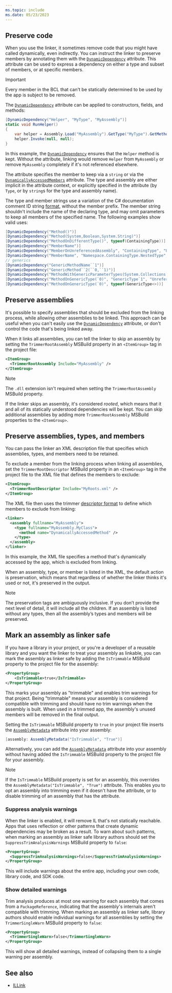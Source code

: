 ```yaml
---
ms.topic: include
ms.date: 05/23/2023
---
```


## Preserve code

When you use the linker, it sometimes remove code that you might have called dynamically, even indirectly. You can instruct the linker to preserve members by annotating them with the [`DynamicDependency`](xref:System.Diagnostics.CodeAnalysis.DynamicDependencyAttribute) attribute. This attribute can be used to express a dependency on either a type and subset of members, or at specific members.

> [!IMPORTANT]
> Every member in the BCL that can't be statically determined to be used by the app is subject to be removed.

The [`DynamicDependency`](xref:System.Diagnostics.CodeAnalysis.DynamicDependencyAttribute) attribute can be applied to constructors, fields, and methods:

```csharp
[DynamicDependency("Helper", "MyType", "MyAssembly")]
static void RunHelper()
{
    var helper = Assembly.Load("MyAssembly").GetType("MyType").GetMethod("Helper");
    helper.Invoke(null, null);
}
```

In this example, the [`DynamicDependency`](xref:System.Diagnostics.CodeAnalysis) ensures that the `Helper` method is kept. Without the attribute, linking would remove `Helper` from `MyAssembly` or remove `MyAssembly` completely if it's not referenced elsewhere.

The attribute specifies the member to keep via a `string` or via the [`DynamicallyAccessedMembers`](xref:System.Diagnostics.CodeAnalysis.DynamicallyAccessedMembersAttribute) attribute. The type and assembly are either implicit in the attribute context, or explicitly specified in the attribute (by `Type`, or by `string`s for the type and assembly name).

The type and member strings use a variation of the C# documentation comment ID string [format](/dotnet/csharp/language-reference/language-specification/documentation-comments#d42-id-string-format), without the member prefix. The member string shouldn't include the name of the declaring type, and may omit parameters to keep all members of the specified name. The following examples show valid uses:

```csharp
[DynamicDependency("Method()")]
[DynamicDependency("Method(System,Boolean,System.String)")]
[DynamicDependency("MethodOnDifferentType()", typeof(ContainingType))]
[DynamicDependency("MemberName")]
[DynamicDependency("MemberOnUnreferencedAssembly", "ContainingType", "UnreferencedAssembly")]
[DynamicDependency("MemberName", "Namespace.ContainingType.NestedType", "Assembly")]
// generics
[DynamicDependency("GenericMethodName``1")]
[DynamicDependency("GenericMethod``2(``0,``1)")]
[DynamicDependency("MethodWithGenericParameterTypes(System.Collections.Generic.List{System.String})")]
[DynamicDependency("MethodOnGenericType(`0)", "GenericType`1", "UnreferencedAssembly")]
[DynamicDependency("MethodOnGenericType(`0)", typeof(GenericType<>))]
```

## Preserve assemblies

It's possible to specify assemblies that should be excluded from the linking process, while allowing other assemblies to be linked. This approach can be useful when you can't easily use the [`DynamicDependency`](xref:System.Diagnostics.CodeAnalysis.DynamicDependencyAttribute) attribute, or don't control the code that's being linked away.

When it links all assemblies, you can tell the linker to skip an assembly by setting the `TrimmerRootAssembly` MSBuild property in an `<ItemGroup>` tag in the project file:

```xml
<ItemGroup>
  <TrimmerRootAssembly Include="MyAssembly" />
</ItemGroup>
```

> [!NOTE]
> The `.dll` extension isn't required when setting the `TrimmerRootAssembly` MSBuild property.

If the linker skips an assembly, it's considered *rooted*, which means that it and all of its statically understood dependencies will be kept. You can skip additional assemblies by adding more `TrimmerRootAssembly` MSBuild properties to the `<ItemGroup>`.

## Preserve assemblies, types, and members

You can pass the linker an XML description file that specifies which assemblies, types, and members need to be retained.

To exclude a member from the linking process when linking all assemblies, set the `TrimmerRootDescriptor` MSBuild property in an `<ItemGroup>` tag in the project file to the XML file that defines the members to exclude:

```xml
<ItemGroup>
  <TrimmerRootDescriptor Include="MyRoots.xml" />
</ItemGroup>
```

The XML file then uses the trimmer [descriptor format](https://github.com/dotnet/linker/blob/main/docs/data-formats.md#descriptor-format) to define which members to exclude from linking:

```xml
<linker>
  <assembly fullname="MyAssembly">
    <type fullname="MyAssembly.MyClass">
      <method name="DynamicallyAccessedMethod" />
    </type>
  </assembly>
</linker>
```

In this example, the XML file specifies a method that's dynamically accessed by the app, which is excluded from linking.

When an assembly, type, or member is listed in the XML, the default action is preservation, which means that regardless of whether the linker thinks it's used or not, it's preserved in the output.

> [!NOTE]
> The preservation tags are ambiguously inclusive. If you don’t provide the next level of detail, it will include all the children. If an assembly is listed without any types, then all the assembly’s types and members will be preserved.

## Mark an assembly as linker safe

If you have a library in your project, or you're a developer of a reusable library and you want the linker to treat your assembly as linkable, you can mark the assembly as linker safe by adding the `IsTrimmable` MSBuild property to the project file for the assembly:

```xml
<PropertyGroup>
    <IsTrimmable>true</IsTrimmable>
</PropertyGroup>
```

This marks your assembly as "trimmable" and enables trim warnings for that project. Being "trimmable" means your assembly is considered compatible with trimming and should have no trim warnings when the assembly is built. When used in a trimmed app, the assembly's unused members will be removed in the final output.

Setting the `IsTrimmable` MSBuild property to `true` in your project file inserts the [`AssemblyMetadata`](xref:System.Reflection.AssemblyMetadataAttribute) attribute into your assembly:

```csharp
[assembly: AssemblyMetadata("IsTrimmable", "True")]
```

Alternatively, you can add the [`AssemblyMetadata`](xref:System.Reflection.AssemblyMetadataAttribute) attribute into your assembly without having added the `IsTrimmable` MSBuild property to the project file for your assembly.

> [!NOTE]
> If the `IsTrimmable` MSBuild property is set for an assembly, this overrides the `AssemblyMetadata("IsTrimmable", "True")` attribute. This enables you to opt an assembly into trimming even if it doesn't have the attribute, or to disable trimming of an assembly that has the attribute.

### Suppress analysis warnings

When the linker is enabled, it will remove IL that's not statically reachable. Apps that uses reflection or other patterns that create dynamic dependencies may be broken as a result. To warn about such patterns, when marking an assembly as linker safe library authors should set the `SuppressTrimAnalysisWarnings` MSBuild property to `false`:

```xml
<PropertyGroup>
  <SuppressTrimAnalysisWarnings>false</SuppressTrimAnalysisWarnings>
</PropertyGroup>
```

This will include warnings about the entire app, including your own code, library code, and SDK code.

### Show detailed warnings

Trim analysis produces at most one warning for each assembly that comes from a `PackageReference`, indicating that the assembly's internals aren't compatible with trimming. When marking an assembly as linker safe, library authors should enable individual warnings for all assemblies by setting the `TrimmerSingleWarn` MSBuild property to `false`:

```xml
<PropertyGroup>
  <TrimmerSingleWarn>false</TrimmerSingleWarn>
</PropertyGroup>
```

This will show all detailed warnings, instead of collapsing them to a single warning per assembly.

## See also

- [ILLink](https://github.com/dotnet/linker/tree/main/docs)
